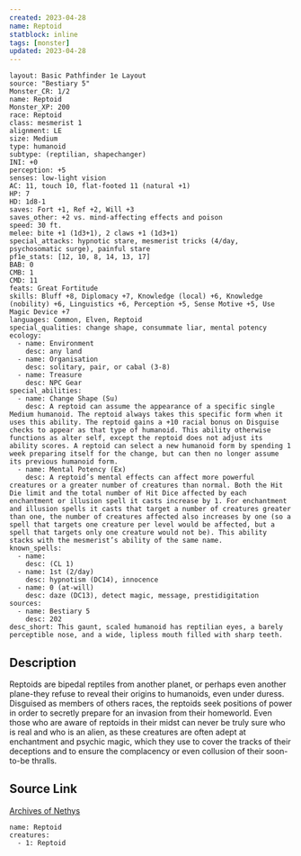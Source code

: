 ```yaml
---
created: 2023-04-28
name: Reptoid
statblock: inline
tags: [monster]
updated: 2023-04-28
---
```

```statblock
layout: Basic Pathfinder 1e Layout
source: "Bestiary 5"
Monster_CR: 1/2
name: Reptoid
Monster_XP: 200
race: Reptoid
class: mesmerist 1
alignment: LE
size: Medium
type: humanoid
subtype: (reptilian, shapechanger)
INI: +0
perception: +5
senses: low-light vision
AC: 11, touch 10, flat-footed 11 (natural +1)
HP: 7
HD: 1d8-1
saves: Fort +1, Ref +2, Will +3
saves_other: +2 vs. mind-affecting effects and poison
speed: 30 ft.
melee: bite +1 (1d3+1), 2 claws +1 (1d3+1)
special_attacks: hypnotic stare, mesmerist tricks (4/day, psychosomatic surge), painful stare
pf1e_stats: [12, 10, 8, 14, 13, 17]
BAB: 0
CMB: 1
CMD: 11
feats: Great Fortitude
skills: Bluff +8, Diplomacy +7, Knowledge (local) +6, Knowledge (nobility) +6, Linguistics +6, Perception +5, Sense Motive +5, Use Magic Device +7
languages: Common, Elven, Reptoid
special_qualities: change shape, consummate liar, mental potency
ecology:
  - name: Environment
    desc: any land
  - name: Organisation
    desc: solitary, pair, or cabal (3-8)
  - name: Treasure
    desc: NPC Gear
special_abilities:
  - name: Change Shape (Su)
    desc: A reptoid can assume the appearance of a specific single Medium humanoid. The reptoid always takes this specific form when it uses this ability. The reptoid gains a +10 racial bonus on Disguise checks to appear as that type of humanoid. This ability otherwise functions as alter self, except the reptoid does not adjust its ability scores. A reptoid can select a new humanoid form by spending 1 week preparing itself for the change, but can then no longer assume its previous humanoid form.
  - name: Mental Potency (Ex)
    desc: A reptoid’s mental effects can affect more powerful creatures or a greater number of creatures than normal. Both the Hit Die limit and the total number of Hit Dice affected by each enchantment or illusion spell it casts increase by 1. For enchantment and illusion spells it casts that target a number of creatures greater than one, the number of creatures affected also increases by one (so a spell that targets one creature per level would be affected, but a spell that targets only one creature would not be). This ability stacks with the mesmerist’s ability of the same name.
known_spells:
  - name:
    desc: (CL 1)
  - name: 1st (2/day)
    desc: hypnotism (DC14), innocence
  - name: 0 (at-will)
    desc: daze (DC13), detect magic, message, prestidigitation
sources:
  - name: Bestiary 5
    desc: 202
desc_short: This gaunt, scaled humanoid has reptilian eyes, a barely perceptible nose, and a wide, lipless mouth filled with sharp teeth.
```
## Description
Reptoids are bipedal reptiles from another planet, or perhaps even another plane-they refuse to reveal their origins to humanoids, even under duress. Disguised as members of others races, the reptoids seek positions of power in order to secretly prepare for an invasion from their homeworld. Even those who are aware of reptoids in their midst can never be truly sure who is real and who is an alien, as these creatures are often adept at enchantment and psychic magic, which they use to cover the tracks of their deceptions and to ensure the complacency or even collusion of their soon-to-be thralls.
## Source Link
[Archives of Nethys](https://aonprd.com/MonsterDisplay.aspx?ItemName=Reptoid)
```encounter-table
name: Reptoid
creatures:
  - 1: Reptoid
```
